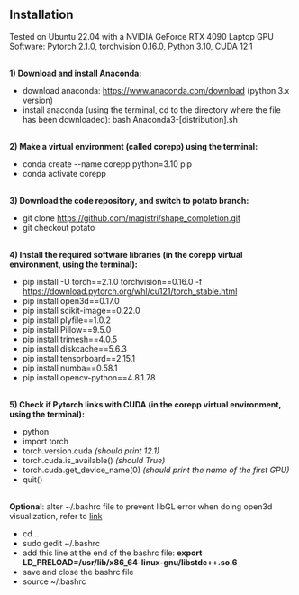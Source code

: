 ## Installation
Tested on Ubuntu 22.04 with a NVIDIA GeForce RTX 4090 Laptop GPU <br/>
Software: Pytorch 2.1.0, torchvision 0.16.0, Python 3.10, CUDA 12.1 <br/> <br/>

**1) Download and install Anaconda:**
- download anaconda: https://www.anaconda.com/download (python 3.x version)
- install anaconda (using the terminal, cd to the directory where the file has been downloaded): bash Anaconda3-[distribution].sh <br/> <br/>

**2) Make a virtual environment (called corepp) using the terminal:**
- conda create --name corepp python=3.10 pip
- conda activate corepp <br/> <br/>

**3) Download the code repository, and switch to potato branch:**
- git clone https://github.com/magistri/shape_completion.git 
- git checkout potato <br/> <br/>

**4) Install the required software libraries (in the corepp virtual environment, using the terminal):**
- pip install -U torch==2.1.0 torchvision==0.16.0 -f https://download.pytorch.org/whl/cu121/torch_stable.html
- pip install open3d==0.17.0
- pip install scikit-image==0.22.0
- pip install plyfile==1.0.2
- pip install Pillow==9.5.0 
- pip install trimesh==4.0.5 
- pip install diskcache==5.6.3
- pip install tensorboard==2.15.1
- pip install numba==0.58.1 
- pip install opencv-python==4.8.1.78 <br/> <br/>

**5) Check if Pytorch links with CUDA (in the corepp virtual environment, using the terminal):**
- python
- import torch
- torch.version.cuda *(should print 12.1)*
- torch.cuda.is_available() *(should True)*
- torch.cuda.get_device_name(0) *(should print the name of the first GPU)*
- quit() <br/> <br/>

**Optional**: alter ~/.bashrc file to prevent libGL error when doing open3d visualization, refer to [link](https://github.com/conda-forge/ctng-compilers-feedstock/issues/95)
- cd ..
- sudo gedit ~/.bashrc
- add this line at the end of the bashrc file: **export LD_PRELOAD=/usr/lib/x86_64-linux-gnu/libstdc++.so.6**
- save and close the bashrc file
- source ~/.bashrc <br/> <br/>
